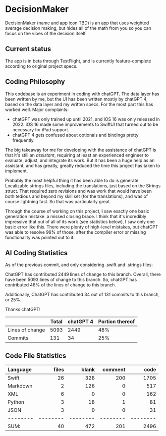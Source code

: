 # DecisionMaker

DecisionMaker (name and app icon TBD) is an app that uses weighted average decision making, but hides all of the math from you so you can focus on the vibes of the decision itself.

## Current status

The app is in beta through TestFlight, and is currently feature-complete according to original project specs.

## Coding Philosophy

This codebase is an experiment in coding with chatGPT. The data layer has been written by me, but the UI has been written mostly by chatGPT 4, based on the data layer and my written specs. For the most part this has worked well. Major complaints:
- chatGPT was only trained up until 2021, and iOS 16 was only released in 2022. iOS 16 made some improvements to SwiftUI that turned out to be necessary for iPad support.
- chatGPT 4 gets confused about optionals and bindings pretty frequently.

The big takeaway for me for developing with the assistance of chatGPT is that it's still an _assistant_, requiring at least an experienced engineer to evaluate, adjust, and integrate its work. But it has been a huge help as an assistant, and has greatly, greatly reduced the time this project has taken to implement.

Probably the most helpful thing it has been able to do is generate Localizable.strings files, including the translations, just based on the Strings struct. That required zero revisions and was work that would have been both tedious and beyond my skill set (for the translations), and was of course lightning fast. So that was particularly great.

Through the course of working on this project, I saw exactly one basic generation mistake: a missed closing brace. I think that it's incredibly impressive that out of all of its work (see statistics below), I saw only one basic error like this. There were plenty of high-level mistakes, but chatGPT was able to resolve 99% of those, after the compiler error or missing functionality was pointed out to it.

## AI Coding Statistics

As of the previous commit, and only considering .swift and .strings files:

ChatGPT has contributed 2449 lines of change to this branch.
Overall, there have been 5093 lines of change to this branch.
So, chatGPT has contributed 48% of the lines of change to this branch.

Additionally, ChatGPT has contributed 34 out of 131 commits to this branch, or 25%.

Thanks chatGPT!

|   | Total | chatGPT 4 | Portion thereof |
|---|-------|-----------|-----------------|
|Lines of change|5093|2449|48%|
|Commits|131|34|25%|

## Code File Statistics

Language|files|blank|comment|code
:-------|-------:|-------:|-------:|-------:
Swift|26|328|200|1705
Markdown|2|126|0|517
XML|6|0|0|162
Python|3|18|1|81
JSON|3|0|0|31
--------|--------|--------|--------|--------
SUM:|40|472|201|2496
